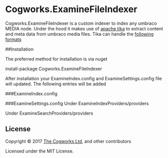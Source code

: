 # Cogworks.ExamineFileIndexer

Cogworks.ExamineFileIndexer is a custom indexer to index any umbraco MEDIA node. 
Under the hood it makes use of [apache tika](http://tika.apache.org/) to extract content and meta data from umbraco media files. 
Tika can handle the [following formats](http://tika.apache.org/1.2/formats.html)

##Installation

The preferred method for installation is via nuget 

install-package Cogworks.ExamineFileIndexer

After installation your ExamineIndex.config and ExamineSettings.config file will updated.  The following entries will be added

###ExamineIndex.config

  <IndexSet SetName="MediaIndexSet" IndexPath="~/App_Data/TEMP/ExamineIndexes/MediaIndexSet">
    <IndexAttributeFields>
      <add Name="id" />
      <add Name="nodeName" />
      <add Name="updateDate" />
      <add Name="writerName" />
      <add Name="path" />
      <add Name="nodeTypeAlias" />
      <add Name="parentID" />
    </IndexAttributeFields>
    <IncludeNodeTypes>
      <add Name="File" />
    </IncludeNodeTypes>
  </IndexSet>
  
###ExamineSettings.config
Under ExamineIndexProviders/providers
 <add name="MediaIndexer" type="Cogworks.ExamineFileIndexer.UmbracoMediaFileIndexer, Cogworks.ExamineFileIndexer" extensions=".pdf,.docx" umbracoFileProperty="umbracoFile" />

Under ExamineSearchProviders/providers

<add name="MediaSearcher" type="UmbracoExamine.UmbracoExamineSearcher, UmbracoExamine" indexSet="MediaIndexSet" analyzer="Lucene.Net.Analysis.Standard.StandardAnalyzer, Lucene.Net" />
 
## License

Copyright &copy; 2017 [The Cogworks Ltd](http://www.thecogworks.com/), and other contributors

Licensed under the MIT License.